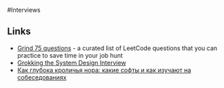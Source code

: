 #Interviews

## Links

* [Grind 75 questions](https://www.techinterviewhandbook.org/grind75) - a curated list of LeetCode questions that you can practice to save time in your job hunt
* [Grokking the System Design Interview](https://www.educative.io/courses/grokking-the-system-design-interview)
* [Как глубока кроличья нора: какие софты и как изучают на собеседованиях](https://youtu.be/S-jQIYp38tc)
